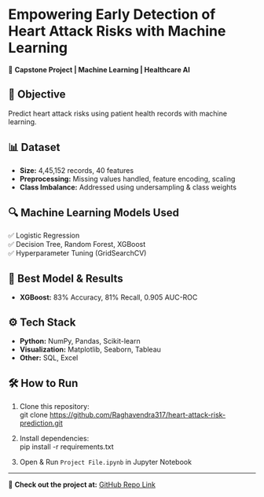 # Empowering Early Detection of Heart Attack Risks with Machine Learning
🚀 **Capstone Project | Machine Learning | Healthcare AI**  

## 📌 Objective  
Predict heart attack risks using patient health records with machine learning.  

## 📊 Dataset  
- **Size:** 4,45,152 records, 40 features  
- **Preprocessing:** Missing values handled, feature encoding, scaling  
- **Class Imbalance:** Addressed using undersampling & class weights  

## 🔍 Machine Learning Models Used  
✅ Logistic Regression  
✅ Decision Tree, Random Forest, XGBoost  
✅ Hyperparameter Tuning (GridSearchCV)  

## 🎯 Best Model & Results  
- **XGBoost:** 83% Accuracy, 81% Recall, 0.905 AUC-ROC  

## ⚙️ Tech Stack  
- **Python:** NumPy, Pandas, Scikit-learn  
- **Visualization:** Matplotlib, Seaborn, Tableau  
- **Other:** SQL, Excel  

## 🛠 How to Run  
1. Clone this repository:  
git clone https://github.com/Raghavendra317/heart-attack-risk-prediction.git

2. Install dependencies:  
pip install -r requirements.txt

4. Open & Run `Project File.ipynb` in Jupyter Notebook  

---
🚀 **Check out the project at:** [GitHub Repo Link](https://github.com/Raghavendra317/heart-attack-risk-prediction)  

